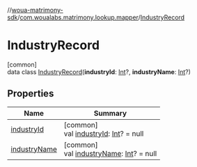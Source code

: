 //[woua-matrimony-sdk](../../../index.md)/[com.woualabs.matrimony.lookup.mapper](../index.md)/[IndustryRecord](index.md)

# IndustryRecord

[common]\
data class [IndustryRecord](index.md)(**industryId**: [Int](https://kotlinlang.org/api/latest/jvm/stdlib/kotlin/-int/index.html)?, **industryName**: [Int](https://kotlinlang.org/api/latest/jvm/stdlib/kotlin/-int/index.html)?)

## Properties

| Name | Summary |
|---|---|
| [industryId](industry-id.md) | [common]<br>val [industryId](industry-id.md): [Int](https://kotlinlang.org/api/latest/jvm/stdlib/kotlin/-int/index.html)? = null |
| [industryName](industry-name.md) | [common]<br>val [industryName](industry-name.md): [Int](https://kotlinlang.org/api/latest/jvm/stdlib/kotlin/-int/index.html)? = null |
